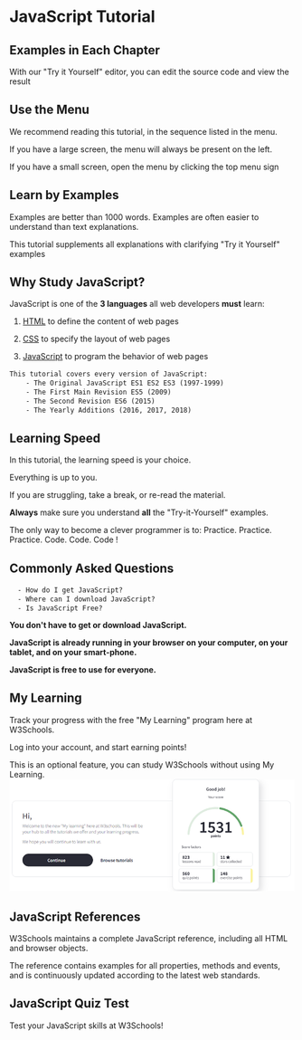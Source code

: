 # JavaScript Tutorial

## Examples in Each Chapter
With our "Try it Yourself" editor, you can edit the source code and view the result

## Use the Menu
We recommend reading this tutorial, in the sequence listed in the menu.

If you have a large screen, the menu will always be present on the left.

If you have a small screen, open the menu by clicking the top menu sign

## Learn by Examples
Examples are better than 1000 words. Examples are often easier to understand than text explanations.

This tutorial supplements all explanations with clarifying "Try it Yourself" examples

## Why Study JavaScript?
JavaScript is one of the **3 languages** all web developers **must** learn:

1. [HTML](https://www.w3schools.com/html/default.asp) to define the content of web pages

2. [CSS](https://www.w3schools.com/css/default.asp) to specify the layout of web pages

3. [JavaScript](https://www.w3schools.com/js/default.asp) to program the behavior of web pages


```
This tutorial covers every version of JavaScript:
    - The Original JavaScript ES1 ES2 ES3 (1997-1999)
    - The First Main Revision ES5 (2009)
    - The Second Revision ES6 (2015)
    - The Yearly Additions (2016, 2017, 2018)
```

## Learning Speed
In this tutorial, the learning speed is your choice.

Everything is up to you.

If you are struggling, take a break, or re-read the material.

**Always** make sure you understand **all** the "Try-it-Yourself" examples.

The only way to become a clever programmer is to: Practice. Practice. Practice. Code. Code. Code !

## Commonly Asked Questions
      - How do I get JavaScript?
      - Where can I download JavaScript?
      - Is JavaScript Free?

**You don't have to get or download JavaScript.**

**JavaScript is already running in your browser on your computer, on your tablet, and on your smart-phone.**

**JavaScript is free to use for everyone.** 


## My Learning
Track your progress with the free "My Learning" program here at W3Schools.

Log into your account, and start earning points!

This is an optional feature, you can study W3Schools without using My Learning.
[![Image](../_1_JS%20HOME/mylearning.png)](https://profile.w3schools.com/log-in?redirect_url=https%3A%2F%2Fmy-learning.w3schools.com%2F)


## JavaScript References
W3Schools maintains a complete JavaScript reference, including all HTML and browser objects.

The reference contains examples for all properties, methods and events, and is continuously updated according to the latest web standards.

## JavaScript Quiz Test
Test your JavaScript skills at W3Schools!